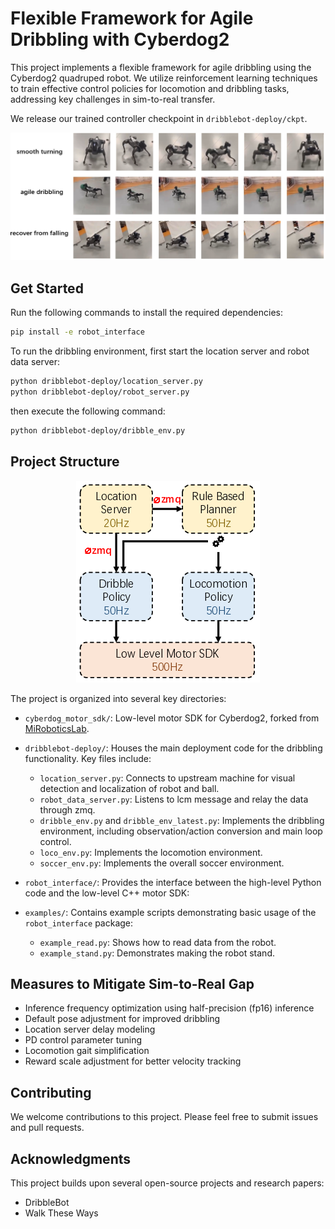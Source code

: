 # Flexible Framework for Agile Dribbling with Cyberdog2

This project implements a flexible framework for agile dribbling using the Cyberdog2 quadruped robot. We utilize reinforcement learning techniques to train effective control policies for locomotion and dribbling tasks, addressing key challenges in sim-to-real transfer.

We release our trained controller checkpoint in `dribblebot-deploy/ckpt`.

<p align="center">
  <img src="images/demo.png" alt="Demo">
</p>

## Get Started

Run the following commands to install the required dependencies:

```bash
pip install -e robot_interface
```

To run the dribbling environment, first start the location server and robot data server:

```bash
python dribblebot-deploy/location_server.py
python dribblebot-deploy/robot_server.py
```

then execute the following command:

```bash
python dribblebot-deploy/dribble_env.py
```


## Project Structure

<p align="center">
  <img src="images/deploy.png" alt="Deployment Framework">
</p>


The project is organized into several key directories:

- `cyberdog_motor_sdk/`: Low-level motor SDK for Cyberdog2, forked from [MiRoboticsLab](https://github.com/MiRoboticsLab/cyberdog_motor_sdk).

- `dribblebot-deploy/`: Houses the main deployment code for the dribbling functionality. Key files include:
  - `location_server.py`: Connects to upstream machine for visual detection and localization of robot and ball.
  - `robot_data_server.py`: Listens to lcm message and relay the data through zmq.
  - `dribble_env.py` and `dribble_env_latest.py`: Implements the dribbling environment, including observation/action conversion and main loop control.
  - `loco_env.py`: Implements the locomotion environment.
  - `soccer_env.py`: Implements the overall soccer environment.

- `robot_interface/`: Provides the interface between the high-level Python code and the low-level C++ motor SDK:

- `examples/`: Contains example scripts demonstrating basic usage of the `robot_interface` package:
  - `example_read.py`: Shows how to read data from the robot.
  - `example_stand.py`: Demonstrates making the robot stand.

## Measures to Mitigate Sim-to-Real Gap

- Inference frequency optimization using half-precision (fp16) inference
- Default pose adjustment for improved dribbling
- Location server delay modeling
- PD control parameter tuning
- Locomotion gait simplification
- Reward scale adjustment for better velocity tracking



## Contributing

We welcome contributions to this project. Please feel free to submit issues and pull requests.

## Acknowledgments

This project builds upon several open-source projects and research papers:

- DribbleBot
- Walk These Ways
